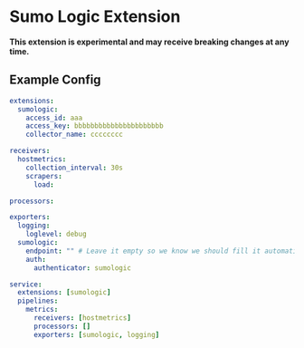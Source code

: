 # Sumo Logic Extension

**This extension is experimental and may receive breaking changes at any time.**

## Example Config

```yaml
extensions:
  sumologic:
    access_id: aaa
    access_key: bbbbbbbbbbbbbbbbbbbbbb
    collector_name: cccccccc

receivers:
  hostmetrics:
    collection_interval: 30s
    scrapers:
      load:

processors:

exporters:
  logging:
    loglevel: debug
  sumologic:
    endpoint: "" # Leave it empty so we know we should fill it automatically
    auth:
      authenticator: sumologic

service:
  extensions: [sumologic]
  pipelines:
    metrics:
      receivers: [hostmetrics]
      processors: []
      exporters: [sumologic, logging]
```
